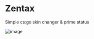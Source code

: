 # Zentax
Simple cs:go skin changer &amp; prime status

![image](https://user-images.githubusercontent.com/82985068/115828879-8ef74800-a40e-11eb-8713-ebd61993702f.png)
